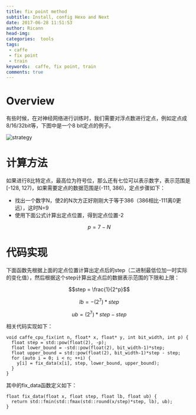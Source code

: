 ```yaml
---
title: fix point method
subtitle: Install, config Hexo and Next
date: 2017-06-28 11:51:53
author: Ricann
head-img:
categories:  tools
tags:
 - caffe
 - fix point
 - train
keywords:  caffe, fix point, train
comments: true
---
```


<!--引擎-->
<script type="text/javascript" src="http://cdn.mathjax.org/mathjax/latest/MathJax.js?config=default"></script>

<!--
示例公示：
$$x=\frac{-b\pm\sqrt{b^2-4ac}}{2a}$$
\\(x=\frac{-b\pm\sqrt{b^2-4ac}}{2a}\\)

\begin{equation}
E=mc^2
\end{equation}
-->

# Overview

有些时候，在对神经网络进行训练时，我们需要对浮点数进行定点，例如定点成8/16/32bit等，下图中是一个8 bit定点的例子。

<!--more-->

![strategy](/img/fix-point-method/fix-point-strategy.png)

# 计算方法
如果进行8比特定点，最高位为符号位，那么还有七位可以表示数字，表示范围是[-128, 127)，如果需要定点的数据范围是(-111, 386)，定点步骤如下：
 - 找出一个数字N，使2的N次方正好刚刚大于等于386（386相比-111离0更远），这时N=9
 - 使用下面公式计算出定点位置，得到定点位置-2

$$p = 7 - N$$

# 代码实现
下面函数先根据上面的定点位置计算出定点后的step（二进制最低位加一时实际的变化值），然后根据这个step计算出定点后的数据表示范围的下限和上限：

$$step = \frac{1}{2^p}$$

$$lb = -(2^7)*step$$

$$ub = (2^7)*step - step$$

相关代码实现如下：
```
void caffe_cpu_fix(int n, float* x, float* y, int bit_width, int p) {
  float step = std::pow(float(2), -p);
  float lower_bound = -std::pow(float(2), bit_width-1)*step;
  float upper_bound = std::pow(float(2), bit_width-1)*step - step;
  for (auto i = 0; i < n; ++i) {
    y[i] = fix_data(x[i], step, lower_bound, upper_bound);
  }
}

```

其中的fix_data函数定义如下：
```
float fix_data(float x, float step, float lb, float ub) {
  return std::fmin(std::fmax(std::round(x/step)*step, lb), ub);
}
```
